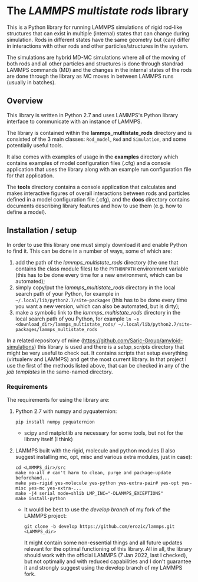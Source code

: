 # The _LAMMPS multistate rods_ library

This is a Python library for running LAMMPS simulations of rigid rod-like structures that can exist in multiple (internal) states that can change during simulation. Rods in different states have the same geometry but (can) differ in interactions with other rods and other particles/structures in the system.

The simulations are hybrid MD-MC simulations where all of the moving of both rods and all other particles and structures is done through standrad LAMMPS commands (MD) and the changes in the internal states of the rods are done through the library as MC moves in between LAMMPS runs (usually in batches).

## Overview

This library is written in Python 2.7 and uses LAMMPS's Python library interface to communicate with an instance of LAMMPS.

The library is contained within the **lammps_multistate_rods** directory and is consisted of the 3 main classes: `Rod_model`, `Rod` and `Simulation`, and some potentially useful tools.

It also comes with examples of usage in the **examples** directory which contains examples of model configuration files (.cfg) and a console application that uses the library along with an example run configuration file for that application.

The **tools** directory contains a console application that calculates and makes interactive figures of overall interactions between rods and particles defined in a model configuration file (.cfg), and the **docs** directory contains documents describing library features and how to use them (e.g. how to define a model).

## Installation / setup

In order to use this library one must simply download it and enable Python to find it. This can be done in a number of ways, some of which are:
1. add the path of the *lammps_multistate_rods* directory (the one that contains the class module files) to the `PYTHONPATH` environment variable (this has to be done every time for a new environment, which can be automated);
2. simply copy/put the *lammps_multistate_rods* directory in the local search path of your Python, for example in `~/.local/lib/python2.7/site-packages` (this has to be done every time you want a new version, which can also be automated, but is dirty);
3. make a symbolic link to the *lammps_multistate_rods* directory in the local search path of you Python, for example `ln -s <download_dir>/lammps_multistate_rods/ ~/.local/lib/python2.7/site-packages/lammps_multistate_rods`

In a related repository of mine (https://github.com/Saric-Group/amyloid-simulations) this library is used and there is a *setup_scripts* directory that might be very useful to check out. It contains scripts that setup everything (virtualenv and LAMMPS) and get the most current library. In that project I use the first of the methods listed above, that can be checked in any of the *job templates* in the same-named directory.

### Requirements
The requirements for using the library are:
1. Python 2.7 with numpy and pyquaternion:
    ```
    pip install numpy pyquaternion
    ```
    * scipy and matplotlib are necessary for some tools, but not for the library itself (I think)

2. LAMMPS built with the rigid, molecule and python modules (I also suggest installing mc, opt, misc and various extra modules, just in case):
    ```
    cd <LAMMPS_dir>/src
    make no-all # can't harm to clean, purge and package-update beforehand...
    make yes-rigid yes-molecule yes-python yes-extra-pair# yes-opt yes-misc yes-mc yes-extra-...
    make -j4 serial mode=shlib LMP_INC="-DLAMMPS_EXCEPTIONS"
    make install-python
    ```
    * It would be best to use the *develop branch* of my fork of the LAMMPS project:
        ```  
        git clone -b develop https://github.com/erozic/lammps.git <LAMMPS_dir>  
        ```
        It might contain some non-essential things and all future updates relevant for the optimal functioning of this library. All in all, the library should work with the official LAMMPS (7 Jan 2022, last I checked), but not optimally and with reduced capabilities and I don't guarantee it and strongly suggest using the develop branch of my LAMMPS fork.

